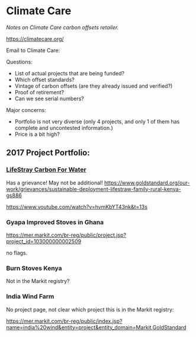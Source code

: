 # Climate Care

_Notes on Climate Care carbon offsets retailer._

https://climatecare.org/

Email to Climate Care:

Questions:

* List of actual projects that are being funded?
* Which offset standards?
* Vintage of carbon offsets (are they already issued and verified?)
* Proof of retirement?
* Can we see serial numbers?

Major concerns: 

* Portfolio is not very diverse (only 4 projects, and only 1 of them has complete and uncontested information.)
* Price is a bit high?


## 2017 Project Portfolio:

### [LifeStray Carbon For Water](https://mer.markit.com/br-reg/public/project.jsp?project_id=103000000002043)

Has a grievance! May not be additional! https://www.goldstandard.org/our-work/grievances/sustainable-deployment-lifestraw-family-rural-kenya-gs886

https://www.youtube.com/watch?v=hvmKbYT43nk&t=13s

### Gyapa Improved Stoves in Ghana

https://mer.markit.com/br-reg/public/project.jsp?project_id=103000000002509

no flags.

### Burn Stoves Kenya

Not in the Markit registry?


### India Wind Farm 

No project page, not clear which project this is in the Markit registry:

https://mer.markit.com/br-reg/public/index.jsp?name=india%20wind&entity=project&entity_domain=Markit,GoldStandard

